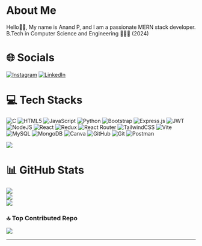 # About Me
Hello🙋‍♂️, My name is Anand P, and I am a passionate MERN stack developer.<br>B.Tech in Computer Science and Engineering 👨🏻‍💻 (2024)


# 🌐 Socials
[![Instagram](https://img.shields.io/badge/Instagram-%23E4405F.svg?logo=Instagram&logoColor=white)](https://instagram.com/anandp__) [![LinkedIn](https://img.shields.io/badge/LinkedIn-%230077B5.svg?logo=linkedin&logoColor=white)](https://linkedin.com/in/anand-p-18894a219/) 

# 💻 Tech Stacks
![C](https://img.shields.io/badge/c-%2300599C.svg?style=flat&logo=c&logoColor=white) ![HTML5](https://img.shields.io/badge/html5-%23E34F26.svg?style=flat&logo=html5&logoColor=white) ![JavaScript](https://img.shields.io/badge/javascript-%23323330.svg?style=flat&logo=javascript&logoColor=%23F7DF1E) ![Python](https://img.shields.io/badge/python-3670A0?style=flat&logo=python&logoColor=ffdd54) ![Bootstrap](https://img.shields.io/badge/bootstrap-%238511FA.svg?style=flat&logo=bootstrap&logoColor=white) ![Express.js](https://img.shields.io/badge/express.js-%23404d59.svg?style=flat&logo=express&logoColor=%2361DAFB) ![JWT](https://img.shields.io/badge/JWT-black?style=flat&logo=JSON%20web%20tokens) ![NodeJS](https://img.shields.io/badge/node.js-6DA55F?style=flat&logo=node.js&logoColor=white) ![React](https://img.shields.io/badge/react-%2320232a.svg?style=flat&logo=react&logoColor=%2361DAFB) ![Redux](https://img.shields.io/badge/redux-%23593d88.svg?style=flat&logo=redux&logoColor=white) ![React Router](https://img.shields.io/badge/React_Router-CA4245?style=flat&logo=react-router&logoColor=white) ![TailwindCSS](https://img.shields.io/badge/tailwindcss-%2338B2AC.svg?style=flat&logo=tailwind-css&logoColor=white) ![Vite](https://img.shields.io/badge/vite-%23646CFF.svg?style=flat&logo=vite&logoColor=white) ![MySQL](https://img.shields.io/badge/mysql-4479A1.svg?style=flat&logo=mysql&logoColor=white) ![MongoDB](https://img.shields.io/badge/MongoDB-%234ea94b.svg?style=flat&logo=mongodb&logoColor=white) ![Canva](https://img.shields.io/badge/Canva-%2300C4CC.svg?style=flat&logo=Canva&logoColor=white) ![GitHub](https://img.shields.io/badge/github-%23121011.svg?style=flat&logo=github&logoColor=white) ![Git](https://img.shields.io/badge/git-%23F05033.svg?style=flat&logo=git&logoColor=white) ![Postman](https://img.shields.io/badge/Postman-FF6C37?style=flat&logo=postman&logoColor=white)

[![](https://visitcount.itsvg.in/api?id=anandp2002&icon=5&color=3)](https://visitcount.itsvg.in)

# 📊 GitHub Stats
![](https://github-readme-stats.vercel.app/api?username=anandp2002&theme=dark&hide_border=false&include_all_commits=true&count_private=true)<br/>
![](https://github-readme-streak-stats.herokuapp.com/?user=anandp2002&theme=dark&hide_border=false)<br/>
![](https://github-readme-stats.vercel.app/api/top-langs/?username=anandp2002&theme=dark&hide_border=false&include_all_commits=true&count_private=true&layout=compact)

### 🔝 Top Contributed Repo
![](https://github-contributor-stats.vercel.app/api?username=anandp2002&limit=5&theme=dark&combine_all_yearly_contributions=true)

---

<!-- Proudly created with GPRM ( https://gprm.itsvg.in ) -->
